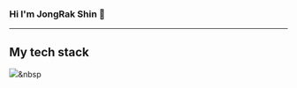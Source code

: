 
### Hi I'm JongRak Shin 👋


<hr></hr>
<h2> My tech stack </h2>



<img src="https://img.shields.io/badge/HTML-#FA5858?style=flat-square&logo=#E34F26&logoColor=white"/></a>&nbsp 




<!--
**ShinJongRock/ShinJongRock** is a ✨ _special_ ✨ repository because its `README.md` (this file) appears on your GitHub profile.

Here are some ideas to get you started:

- 🔭 I’m currently working on ...
- 🌱 I’m currently learning ...
- 👯 I’m looking to collaborate on ...
- 🤔 I’m looking for help with ...
- 💬 Ask me about ...
- 📫 How to reach me: ...
- 😄 Pronouns: ...
- ⚡ Fun fact: ...
-->
